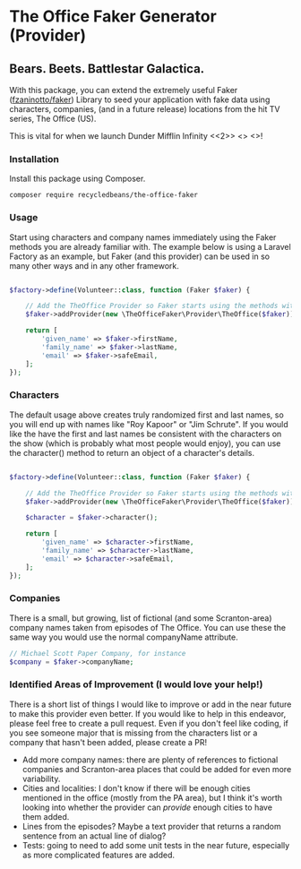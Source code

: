 # The Office Faker Generator (Provider)

## Bears. Beets. Battlestar Galactica.

With this package, you can extend the extremely useful Faker ([fzaninotto/faker](https://github.com/fzaninotto/Faker)) 
Library to seed your application with fake data using characters, companies, (and in a future release) locations from 
the hit TV series, The Office (US).

This is vital for when we launch Dunder Mifflin Infinity <<2>> <<Point>> <<Oh>>!

### Installation

Install this package using Composer.

```shell script
composer require recycledbeans/the-office-faker
```

### Usage

Start using characters and company names immediately using the Faker methods you are already familiar with. The
example below is using a Laravel Factory as an example, but Faker (and this provider) can be used in so many other ways
and in any other framework.

```php

$factory->define(Volunteer::class, function (Faker $faker) {

    // Add the TheOffice Provider so Faker starts using the methods within the provider
    $faker->addProvider(new \TheOfficeFaker\Provider\TheOffice($faker));

    return [
        'given_name' => $faker->firstName,
        'family_name' => $faker->lastName,
        'email' => $faker->safeEmail,
    ];
});

```

### Characters

The default usage above creates truly randomized first and last names, so you will end up with names like "Roy Kapoor" or
"Jim Schrute". If you would like the have the first and last names be consistent with the characters on the show (which 
is probably what most people would enjoy), you can use the character() method to return an object of a character's details.

```php

$factory->define(Volunteer::class, function (Faker $faker) {

    // Add the TheOffice Provider so Faker starts using the methods within the provider
    $faker->addProvider(new \TheOfficeFaker\Provider\TheOffice($faker));

    $character = $faker->character();

    return [
        'given_name' => $character->firstName,
        'family_name' => $character->lastName,
        'email' => $character->safeEmail,
    ];
});

```

### Companies

There is a small, but growing, list of fictional (and some Scranton-area) company names taken from episodes of The 
Office. You can use these the same way you would use the normal companyName attribute.

```php
// Michael Scott Paper Company, for instance
$company = $faker->companyName; 
```

### Identified Areas of Improvement (I would love your help!)

There is a short list of things I would like to improve or add in the near future to make this provider even better. If 
you would like to help in this endeavor, please feel free to create a pull request. Even if you don't feel like coding, 
if you see someone major that is missing from the characters list or a company that hasn't been added, please create a PR!

- Add more company names: there are plenty of references to fictional companies and Scranton-area places that could be
added for even more variability. 
- Cities and localities: I don't know if there will be enough cities mentioned in the office (mostly from the PA area), 
but I think it's worth looking into whether the provider can _provide_ enough cities to have them added.
- Lines from the episodes? Maybe a text provider that returns a random sentence from an actual line of dialog?
- Tests: going to need to add some unit tests in the near future, especially as more complicated features are added.

